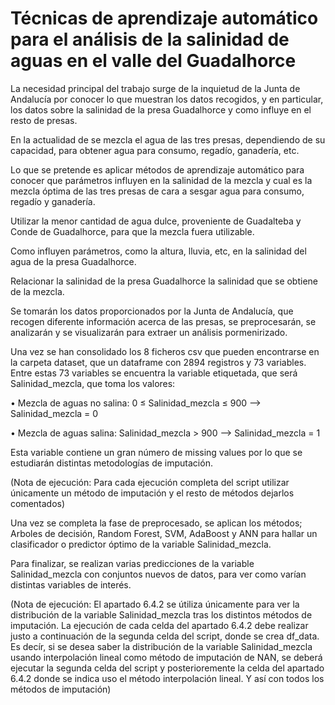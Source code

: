 # Técnicas de aprendizaje automático para el análisis de la salinidad de aguas en el valle del Guadalhorce

La necesidad principal del trabajo surge de la inquietud de la Junta de Andalucía por conocer lo que muestran los datos recogidos, y en particular, los datos sobre la salinidad de la presa Guadalhorce y como influye en el resto de presas.

En la actualidad de se mezcla el agua de las tres presas, dependiendo de su capacidad, para obtener agua para consumo, regadío, ganadería, etc.

Lo que se pretende es aplicar métodos de aprendizaje automático para conocer que parámetros influyen en la salinidad de la mezcla y cual es la mezcla óptima de las tres presas de cara a sesgar agua para consumo, regadío y ganadería.

Utilizar la menor cantidad de agua dulce, proveniente de Guadalteba y Conde de Guadalhorce, para que la mezcla fuera utilizable. 

Como influyen parámetros, como la altura, lluvia, etc, en la salinidad del agua de la presa Guadalhorce.

Relacionar la salinidad de la presa Guadalhorce la salinidad que se obtiene de la mezcla.

Se tomarán los datos proporcionados por la Junta de Andalucía, que recogen diferente información acerca de las presas, se preprocesarán, se analizarán y se visualizarán para extraer un análisis pormenirizado.

Una vez se han consolidado los 8 ficheros csv que pueden encontrarse en la carpeta dataset, que un dataframe con 2894 registros y 73 variables. Entre estas 73 variables se encuentra la variable etiquetada, que será Salinidad_mezcla, que toma los valores:

  •	Mezcla de aguas no salina: 0 ≤  Salinidad_mezcla ≤ 900 --> Salinidad_mezcla = 0 

  •	Mezcla de aguas salina: Salinidad_mezcla > 900 --> Salinidad_mezcla = 1 

Esta variable contiene un gran número de missing values por lo que se estudiarán distintas metodologías de imputación. 

(Nota de ejecución: Para cada ejecución completa del script utilizar únicamente un método de imputación y el resto de métodos dejarlos comentados)

Una vez se completa la fase de preprocesado, se aplican los métodos; Arboles de decisión, Random Forest, SVM, AdaBoost y ANN para hallar un clasificador o predictor óptimo de la variable Salinidad_mezcla.

Para finalizar, se realizan varias predicciones de la variable Salinidad_mezcla con conjuntos nuevos de datos, para ver como varían distintas variables de interés.

(Nota de ejecución: El apartado 6.4.2 se útiliza únicamente para ver la distribución de la variable Salinidad_mezcla tras los distintos métodos de imputación. La ejecución de cada celda del apartado 6.4.2 debe realizar justo a continuación de la segunda celda del script, donde se crea df_data. Es decír, si se desea saber la distribución de la variable Salinidad_mezcla usando interpolación lineal como método de imputación de NAN, se deberá ejecutar la segunda celda del script y posterioremente la celda del apartado 6.4.2 donde se indica uso el método interpolación lineal. Y así con todos los métodos de imputación)
